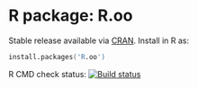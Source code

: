 # R package: R.oo

Stable release available via [CRAN](http://cran.r-project.org/package=R.oo).  Install in R as:

```s
install.packages('R.oo')
```


R CMD check status: <a href="https://travis-ci.org/HenrikBengtsson/R.oo"><img src="https://travis-ci.org/HenrikBengtsson/R.oo.svg?branch=master" alt="Build status"></a>
